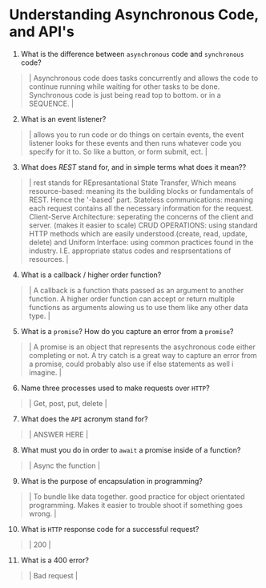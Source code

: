 # Understanding Asynchronous Code, and API's
01. What is the difference between `asynchronous` code and `synchronous` code?

  > | Asynchronous code does tasks concurrently and allows the code to continue running while waiting for other tasks to be done. Synchronous code is just being read top to bottom. or in a SEQUENCE.  |

02. What is an event listener?

  > | allows you to run code or do things on certain events, the event listener looks for these events and then runs whatever code you specify for it to. So like a button, or form submit, ect. |

03. What does *REST* stand for, and in simple terms what does it mean??

  > | rest stands for REpresantational State Transfer, Which means resource-based: meaning its the building blocks or fundamentals of REST. Hence the '-based' part. Stateless communications: meaning each request contains all the necessary information for the request. Client-Serve Architecture: seperating the concerns of the client and server. (makes it easier to scale) CRUD OPERATIONS: using standard HTTP methods which are easily understood.(create, read, update, delete) and Uniform Interface: using common practices found in the industry. I.E. appropriate status codes and resprsentations of resources. |

04. What is a callback / higher order function?

  > | A callback is a function thats passed as an argument to another function. A higher order function can accept or return multiple functions as arguments alowing us to use them like any other data type.  |

05. What is a `promise`? How do you capture an error from a `promise`?

  > | A promise is an object that represents the asychronous code either completing or not. A try catch is a great way to capture an error from a promise, could probably also use if else statements as well i imagine. |

06. Name three processes used to make requests over `HTTP`?

  > | Get, post, put, delete |

07. What does the `API` acronym stand for?

  > | ANSWER HERE |

08. What must you do in order to `await` a promise inside of a function?

  > | Async the function |

09. What is the purpose of encapsulation in programming?

  > | To bundle like data together. good practice for object orientated programming. Makes it easier to trouble shoot if something goes wrong. |

10. What is `HTTP` response code for a successful request?

  > | 200 |

11. What is a 400 error?

  > | Bad request |
